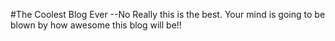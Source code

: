 #The Coolest Blog Ever 
--No Really this is the best. 
Your mind is going to be blown by how awesome this blog will be!!
